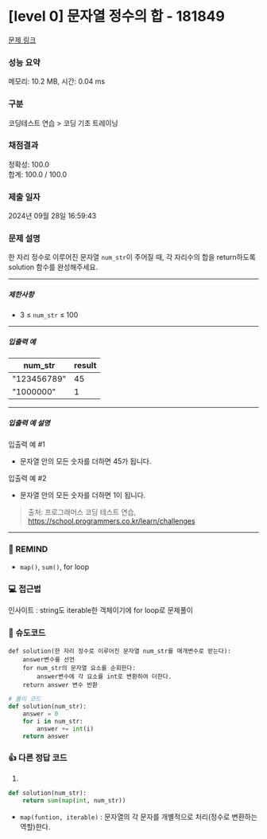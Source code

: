 # [level 0] 문자열 정수의 합 - 181849 

[문제 링크](https://school.programmers.co.kr/learn/courses/30/lessons/181849?language=python3) 

### 성능 요약

메모리: 10.2 MB, 시간: 0.04 ms

### 구분

코딩테스트 연습 > 코딩 기초 트레이닝

### 채점결과

정확성: 100.0<br/>합계: 100.0 / 100.0

### 제출 일자

2024년 09월 28일 16:59:43

### 문제 설명

<p>한 자리 정수로 이루어진 문자열 <code>num_str</code>이 주어질 때, 각 자리수의 합을 return하도록 solution 함수를 완성해주세요.</p>

<hr>

<h5>제한사항</h5>

<ul>
<li>3 ≤ <code>num_str</code> ≤ 100</li>
</ul>

<hr>

<h5>입출력 예</h5>
<table class="table">
        <thead><tr>
<th>num_str</th>
<th>result</th>
</tr>
</thead>
        <tbody><tr>
<td>"123456789"</td>
<td>45</td>
</tr>
<tr>
<td>"1000000"</td>
<td>1</td>
</tr>
</tbody>
      </table>
<hr>

<h5>입출력 예 설명</h5>

<p>입출력 예 #1</p>

<ul>
<li>문자열 안의 모든 숫자를 더하면 45가 됩니다.</li>
</ul>

<p>입출력 예 #2</p>

<ul>
<li>문자열 안의 모든 숫자를 더하면 1이 됩니다.</li>
</ul>


> 출처: 프로그래머스 코딩 테스트 연습, https://school.programmers.co.kr/learn/challenges
---
### 🤔 REMIND
- `map()`, `sum()`, for loop

### 💻 접근법
인사이트 : string도 iterable한 객체이기에 for loop로 문제풀이

### 📝 슈도코드
```
def solution(한 자리 정수로 이루어진 문자열 num_str를 매개변수로 받는다):
    answer변수를 선언
    for num_str의 문자열 요소를 순회한다:
        answer변수에 각 요소를 int로 변환하여 더한다.
    return answer 변수 반환
```
```python
# 풀이 코드
def solution(num_str):
    answer = 0
    for i in num_str:
        answer += int(i)
    return answer
```

### 👍 다른 정답 코드
1.
```python
def solution(num_str):
    return sum(map(int, num_str))
```
- `map(funtion, iterable)` : 문자열의 각 문자를 개별적으로 처리(정수로 변환하는 역할)한다.
